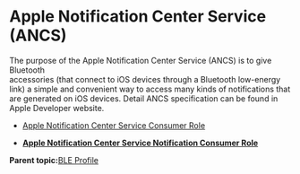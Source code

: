 # Apple Notification Center Service \(ANCS\)

The purpose of the Apple Notification Center Service \(ANCS\) is to give Bluetooth<br /> accessories \(that connect to iOS devices through a Bluetooth low-energy<br /> link\) a simple and convenient way to access many kinds of notifications that<br /> are generated on iOS devices. Detail ANCS specification can be found in<br /> Apple Developer website.

-   [Apple Notification Center Service Consumer Role](GUID-1D0F82FC-4CBE-44C4-BD3D-80C0E5A55022.md)

-   **[Apple Notification Center Service Notification Consumer Role](GUID-1D0F82FC-4CBE-44C4-BD3D-80C0E5A55022.md)**  


**Parent topic:**[BLE Profile](GUID-A7DDE9E2-3D4D-46CD-A27B-8A90BCC16D8A.md)


